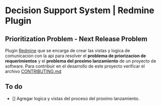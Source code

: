 # Decision Support System | Redmine Plugin

##  Prioritization Problem - Next Release Problem

Plugin [Redmine](https://www.redmine.org/) que se encarga de crear las vistas y
logica de comunicacion con la api para resolver el **problema de priorizacion de
requerimientos**  y el **problema del proximo lanzamiento** de un proyecto de
software.
Para contribuir en el desarrollo de este proyecto verificar el archivo
[CONTRIBUTING.md](CONTRIBUTING.md)

## To do

* [] Agregar logica y vistas del proceso del proximo lanzamiento.
